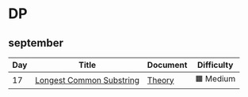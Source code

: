 # DP
## september

|  Day |      Title       |    Document     | Difficulty                
|-----|----------------|---------------|-------------
|17|[Longest Common Substring](https://practice.geeksforgeeks.org/problems/longest-common-substring1452/1)|[Theory](https://www.geeksforgeeks.org/longest-common-substring-dp-29/)|:orange_square: Medium|
